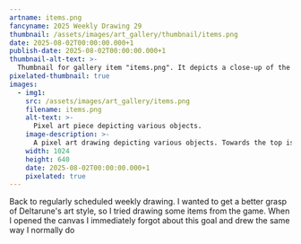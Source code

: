 ```yaml
---
artname: items.png
fancyname: 2025 Weekly Drawing 29
thumbnail: /assets/images/art_gallery/thumbnail/items.png
date: 2025-08-02T00:00:00.000+1
publish-date: 2025-08-02T00:00:00.000+1
thumbnail-alt-text: >-
  Thumbnail for gallery item "items.png". It depicts a close-up of the anthropomorphic isopod character Misun.
pixelated-thumbnail: true
images:
  - img1:
    src: /assets/images/art_gallery/items.png
    filename: items.png
    alt-text: >-
      Pixel art piece depicting various objects.
    image-description: >-
      A pixel art drawing depicting various objects. Towards the top is a strange sword, dark green in colour wih a double helix shaped blade which twists around a transpatent shard. It is labelled "Twisted Sword". In the left is a ready meal with a steak, fries, a large crumb of butterscotch pie, and a melty ice cream with a white cone. It is labelled "TV Dinner". In the centre is a black star-shaped object with pink shading and a red outline. A cross section of it is shown to the right, showing a dark red inside with a darker purple inner layer. It is labelled "Dark Candy". To the right is a similar star-shaped object, completely black in colour with a dark red and dark purple flame-like aura. It is labelled "Darker Candy?". In the bottom are two crystal-like objects. One is green and hexagonal shaped, labelled "Revive Mint". The other is orange, labelled "Tension Gem".
    width: 1024
    height: 640
    date: 2025-08-02T00:00:00.000+1
    pixelated: true
---
```

<p>
	Back to regularly scheduled weekly drawing. I wanted to get a better grasp of Deltarune's art style, so I tried drawing some items from the game. When I opened the canvas I immediately forgot about this goal and drew the same way I normally do
</p>
